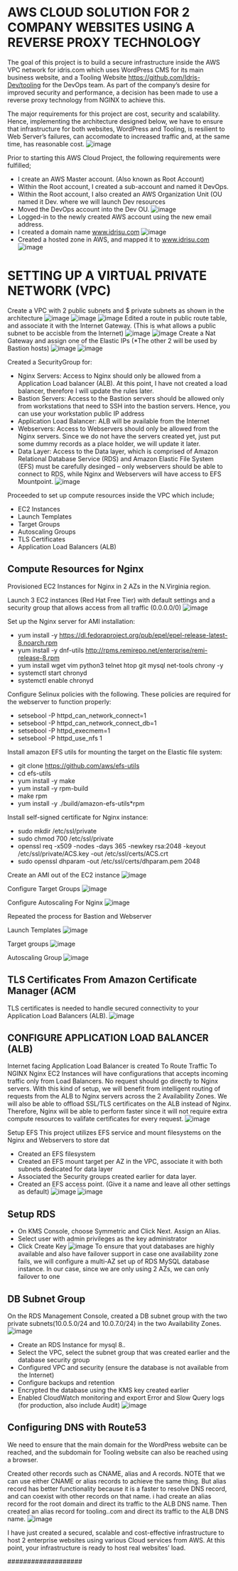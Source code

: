 # AWS CLOUD SOLUTION FOR 2 COMPANY WEBSITES USING A REVERSE PROXY TECHNOLOGY
The goal of this project is to build a secure infrastructure inside the AWS VPC network for idris.com which uses WordPress CMS for its main business website, and a Tooling Website https://github.com/Idris-Dev/tooling for the DevOps team. As part of the company’s desire for improved security and performance, a decision has been made to use a reverse proxy technology from NGINX to achieve this.

The major requirements for this project are cost, security and scalability.  Hence, implementing the architecture designed below, we have to ensure that infrastructure for both websites, WordPress and Tooling, is resilient to Web Server’s failures, can accomodate to increased traffic and, at the same time, has reasonable cost.
![image](https://user-images.githubusercontent.com/101482368/162261930-596a95f1-410d-4a03-92c2-89067562db9d.png)

Prior to starting this AWS Cloud Project, the following requirements were fulfilled;
* I create an AWS Master account. (Also known as Root Account)
* Within the Root account, I created a sub-account and named it DevOps.
* Within the Root account, I also created an AWS Organization Unit (OU named it Dev. where we will launch Dev resources
* Moved the DevOps account into the Dev OU.
![image](https://user-images.githubusercontent.com/101482368/162281456-61d80163-256b-4e43-82af-f1381e7280e4.png)
* Logged-in to the newly created AWS account using the new email address.
* I created a domain name www.idrisu.com 
![image](https://user-images.githubusercontent.com/101482368/162282527-5baa140c-0bee-425f-9dbe-93c4144a21c1.png)
* Created a hosted zone in AWS, and mapped it to www.idrisu.com
![image](https://user-images.githubusercontent.com/101482368/162283588-b6388b8c-bb7b-4ca0-af2f-fdc774359ce1.png)

# SETTING UP A VIRTUAL PRIVATE NETWORK (VPC)
Create a VPC with 2 public subnets and $ private subnets as shown in the architecture
![image](https://user-images.githubusercontent.com/101482368/162291078-d8b7cb33-2bcc-4068-938c-588ce7a70311.png)
![image](https://user-images.githubusercontent.com/101482368/162291855-cbff0ed6-1c8b-40e7-b973-91e2006a4566.png)
![image](https://user-images.githubusercontent.com/101482368/162296301-545d1627-b66b-4dc8-9276-dab328bd6b14.png)
Edited a route in public route table, and associate it with the Internet Gateway. (This is what allows a public subnet to be accisble from the Internet)
![image](https://user-images.githubusercontent.com/101482368/162302483-4ec64d60-8808-456a-ba61-9c65435978ce.png)
![image](https://user-images.githubusercontent.com/101482368/162304454-1e8092c7-8a0d-4385-8de4-c79460242a2e.png)
Create a Nat Gateway and assign one of the Elastic IPs (*The other 2 will be used by Bastion hosts)
![image](https://user-images.githubusercontent.com/101482368/162307894-d9b58893-8504-43fd-89f4-f7f87b111b5c.png)
![image](https://user-images.githubusercontent.com/101482368/162310618-e1d48892-e013-4052-a3ee-53b125e1d6ee.png)

Created a SecurityGroup for:
* Nginx Servers: Access to Nginx should only be allowed from a Application Load balancer (ALB). At this point, I have not created a load balancer, therefore I will update the rules later.
* Bastion Servers: Access to the Bastion servers should be allowed only from workstations that need to SSH into the bastion servers. Hence, you can use your workstation public IP address
* Application Load Balancer: ALB will be available from the Internet
* Webservers: Access to Webservers should only be allowed from the Nginx servers. Since we do not have the servers created yet, just put some dummy records as a place holder, we will update it later.
* Data Layer: Access to the Data layer, which is comprised of Amazon Relational Database Service (RDS) and Amazon Elastic File System (EFS) must be carefully desinged – only webservers should be able to connect to RDS, while Nginx and Webservers will have access to EFS Mountpoint.
![image](https://user-images.githubusercontent.com/101482368/162325087-72a51246-ac5a-478b-8fb0-3d76e633cdf4.png)

Proceeded to set up compute resources inside the VPC which include;
* EC2 Instances
* Launch Templates
* Target Groups
* Autoscaling Groups
* TLS Certificates
* Application Load Balancers (ALB)

## Compute Resources for Nginx
Provisioned EC2 Instances for Nginx in 2 AZs in the N.Virginia region.

Launch 3 EC2 instances (Red Hat Free Tier) with default settings and a security group that allows access from all traffic (0.0.0.0/0)
![image](https://user-images.githubusercontent.com/101482368/162340570-3a8ee9bf-3d07-43fb-8665-f4173e4f78b7.png)

Set up the Nginx server for AMI installation:
* yum install -y https://dl.fedoraproject.org/pub/epel/epel-release-latest-8.noarch.rpm
* yum install -y dnf-utils http://rpms.remirepo.net/enterprise/remi-release-8.rpm
* yum install wget vim python3 telnet htop git mysql net-tools chrony -y
* systemctl start chronyd
* systemctl enable chronyd

Configure Selinux policies with the following. These policies are required for the webserver to function properly:
* setsebool -P httpd_can_network_connect=1
* setsebool -P httpd_can_network_connect_db=1
* setsebool -P httpd_execmem=1
* setsebool -P httpd_use_nfs 1  

Install amazon EFS utils for mounting the target on the Elastic file system:
* git clone https://github.com/aws/efs-utils
* cd efs-utils
* yum install -y make
* yum install -y rpm-build
* make rpm 
* yum install -y  ./build/amazon-efs-utils*rpm

Install self-signed certificate for Nginx instance:
* sudo mkdir /etc/ssl/private
* sudo chmod 700 /etc/ssl/private
* openssl req -x509 -nodes -days 365 -newkey rsa:2048 -keyout /etc/ssl/private/ACS.key -out /etc/ssl/certs/ACS.crt
* sudo openssl dhparam -out /etc/ssl/certs/dhparam.pem 2048

Create an AMI out of the EC2 instance
![image](https://user-images.githubusercontent.com/101482368/162347954-88d13e97-7b4b-4075-a53e-bc20b77f584c.png)

Configure Target Groups
![image](https://user-images.githubusercontent.com/101482368/162347846-ee039e8d-ac78-4363-8199-8fa96826668a.png)

Configure Autoscaling For Nginx
![image](https://user-images.githubusercontent.com/101482368/162349884-d8017b74-ded2-49de-a793-3576091fb64a.png)

Repeated the process for Bastion and Webserver

Launch Templates
![image](https://user-images.githubusercontent.com/101482368/162351841-78d32c01-885d-4923-8bde-d46b5f2c78bb.png)

Target groups 
![image](https://user-images.githubusercontent.com/101482368/162351020-b15f3835-d5af-4b8d-847b-1b709c82b644.png)

Autoscaling Group
![image](https://user-images.githubusercontent.com/101482368/162352400-3bb0ca6d-f5b4-4381-8146-02127f1e1342.png)

## TLS Certificates From Amazon Certificate Manager (ACM
TLS certificates is needed to handle secured connectivity to your Application Load Balancers (ALB).
![image](https://user-images.githubusercontent.com/101482368/162364739-3e3dd257-bc43-4e31-9a24-30126d7d2bee.png)

## CONFIGURE APPLICATION LOAD BALANCER (ALB)
Internet facing Application Load Balancer is created To Route Traffic To NGINX
Nginx EC2 Instances will have configurations that accepts incoming traffic only from Load Balancers. No request should go directly to Nginx servers. With this kind of setup, we will benefit from intelligent routing of requests from the ALB to Nginx servers across the 2 Availability Zones. We will also be able to offload SSL/TLS certificates on the ALB instead of Nginx. Therefore, Nginx will be able to perform faster since it will not require extra compute resources to valifate certificates for every request.
![image](https://user-images.githubusercontent.com/101482368/162369273-b01f5ad0-ad22-46ef-bd68-ef7b55cf3a3b.png)

Setup EFS
This project utilizes EFS service and mount filesystems on the Nginx and Webservers to store dat
* Created an EFS filesystem
* Created an EFS mount target per AZ in the VPC, associate it with both subnets dedicated for data layer
* Associated the Security groups created earlier for data layer.
* Created an EFS access point. (Give it a name and leave all other settings as default)
![image](https://user-images.githubusercontent.com/101482368/162369987-a267596b-5498-4912-b09a-64d5adcc6ec0.png)
![image](https://user-images.githubusercontent.com/101482368/162370052-86f545d6-65cc-4768-899d-1414f57ccee6.png)

## Setup RDS
* On KMS Console, choose Symmetric and Click Next. Assign an Alias.
* Select user with admin privileges as the key administrator
* Click Create Key
![image](https://user-images.githubusercontent.com/101482368/162370880-a6fc37ca-a272-47a9-b70d-a99a56e9a21f.png)
To ensure that yout databases are highly available and also have failover support in case one availability zone fails, we will configure a multi-AZ set up of RDS MySQL database instance. In our case, since we are only using 2 AZs, we can only failover to one

## DB Subnet Group
On the RDS Management Console, created a DB subnet group with the two private subnets(10.0.5.0/24 and 10.0.7.0/24) in the two Availability Zones.
![image](https://user-images.githubusercontent.com/101482368/162372175-e2fa4399-2237-46d8-8d71-d055fa5294b6.png)
* Create an RDS Instance for mysql 8.*.*
* Select the VPC, select the subnet group that was created earlier and the database security group
* Configured VPC and security (ensure the database is not available from the Internet)
* Configure backups and retention
* Encrypted the database using the KMS key created earlier
* Enabled CloudWatch monitoring and export Error and Slow Query logs (for production, also include Audit)
![image](https://user-images.githubusercontent.com/101482368/162373480-8a771c16-884d-4f33-a0c5-e44d93d63709.png)

## Configuring DNS with Route53
We need to ensure that the main domain for the WordPress website can be reached, and the subdomain for Tooling website can also be reached using a browser.

Created other records such as CNAME, alias and A records.
NOTE that we can use either CNAME or alias records to achieve the same thing. But alias record has better functionality because it is a faster to resolve DNS record, and can coexist with other records on that name.
i had create an alias record for the root domain and direct its traffic to the ALB DNS name.
Then created an alias record for tooling.<yourdomain>.com and direct its traffic to the ALB DNS name.
  ![image](https://user-images.githubusercontent.com/101482368/162377269-f4f8a0c8-e143-4082-935f-48b9911ce25a.png)

  I have just created a secured, scalable and cost-effective infrastructure to host 2 enterprise websites using various Cloud services from AWS. At this point, your infrastructure is ready to host real websites’ load.

  ###################
